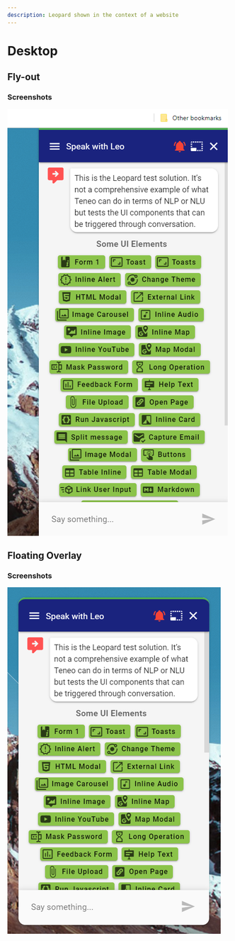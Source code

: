```yaml
---
description: Leopard shown in the context of a website
---
```


# Desktop

## Fly-out

### Screenshots

![](../../.gitbook/assets/flyout.png)

## Floating Overlay

### Screenshots

![](../../.gitbook/assets/leopard-33.png)



